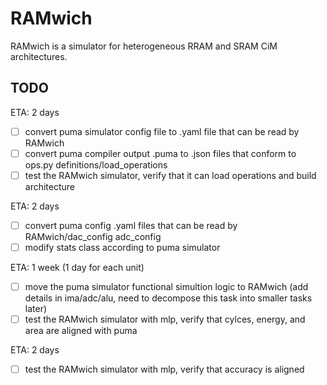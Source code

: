 # RAMwich

RAMwich is a simulator for heterogeneous RRAM and SRAM CiM architectures.

## TODO

ETA: 2 days
- [ ] convert puma simulator config file to .yaml file that can be read by RAMwich
- [ ] convert puma compiler output .puma to .json files that conform to ops.py definitions/load_operations
- [ ] test the RAMwich simulator, verify that it can load operations and build architecture

ETA: 2 days
- [ ] convert puma config .yaml files that can be read by RAMwich/dac_config adc_config
- [ ] modify stats class according to puma simulator

ETA: 1 week (1 day for each unit)
- [ ] move the puma simulator functional simultion logic to RAMwich (add details in ima/adc/alu, need to decompose this task into smaller tasks later)
- [ ] test the RAMwich simulator with mlp, verify that cylces, energy, and area are aligned with puma

ETA: 2 days
- [ ] test the RAMwich simulator with mlp, verify that accuracy is aligned
